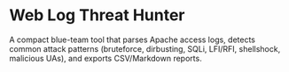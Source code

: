 # Web Log Threat Hunter

A compact blue-team tool that parses Apache access logs, detects common attack patterns (bruteforce, dirbusting, SQLi, LFI/RFI, shellshock, malicious UAs), and exports CSV/Markdown reports.
